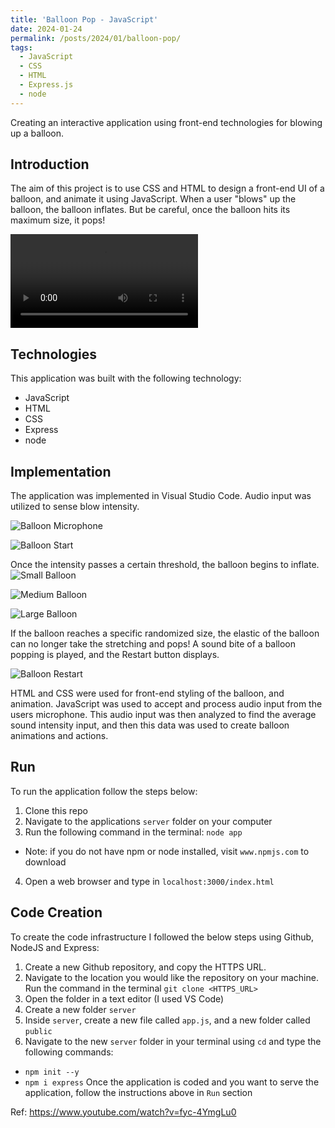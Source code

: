 ```yaml
---
title: 'Balloon Pop - JavaScript'
date: 2024-01-24
permalink: /posts/2024/01/balloon-pop/
tags:
  - JavaScript
  - CSS
  - HTML
  - Express.js
  - node
---
```


Creating an interactive application using front-end technologies for blowing up a balloon.

## Introduction
The aim of this project is to use CSS and HTML to design a front-end UI of a balloon, and animate it using JavaScript. When a user "blows" up the balloon, the balloon inflates. But be careful, once the balloon hits its maximum size, it pops!    

![Balloon Pop](https://raw.githubusercontent.com/erincameron11/erincameron11.github.io/master/images/balloon-gif.mov)


## Technologies
This application was built with the following technology:
* JavaScript
* HTML
* CSS
* Express
* node  
  

## Implementation
The application was implemented in Visual Studio Code. Audio input was utilized to sense blow intensity.   

![Balloon Microphone](https://raw.githubusercontent.com/erincameron11/erincameron11.github.io/master/images/balloon-microphone.png)   

![Balloon Start](https://raw.githubusercontent.com/erincameron11/erincameron11.github.io/master/images/balloon-start.png)   

Once the intensity passes a certain threshold, the balloon begins to inflate. 
![Small Balloon](https://raw.githubusercontent.com/erincameron11/erincameron11.github.io/master/images/balloon-small.png)   

![Medium Balloon](https://raw.githubusercontent.com/erincameron11/erincameron11.github.io/master/images/balloon-medium.png)   

![Large Balloon](https://raw.githubusercontent.com/erincameron11/erincameron11.github.io/master/images/balloon-large.png)   

If the balloon reaches a specific randomized size, the elastic of the balloon can no longer take the stretching and pops! A sound bite of a balloon popping is played, and the Restart button displays.   

![Balloon Restart](https://raw.githubusercontent.com/erincameron11/erincameron11.github.io/master/images/balloon-restart.png)   

HTML and CSS were used for front-end styling of the balloon, and animation. JavaScript was used to accept and process audio input from the users microphone. This audio input was then analyzed to find the average sound intensity input, and then this data was used to create balloon animations and actions.   


## Run
To run the application follow the steps below:
1. Clone this repo
2. Navigate to the applications `server` folder on your computer
3. Run the following command in the terminal: `node app`
  * Note: if you do not have npm or node installed, visit `www.npmjs.com` to download
4. Open a web browser and type in `localhost:3000/index.html`


## Code Creation
To create the code infrastructure I followed the below steps using Github, NodeJS and Express:
1. Create a new Github repository, and copy the HTTPS URL.
2. Navigate to the location you would like the repository on your machine. Run the command in the terminal `git clone <HTTPS_URL>`
3. Open the folder in a text editor (I used VS Code)
4. Create a new folder `server`
5. Inside `server`, create a new file called `app.js`, and a new folder called `public`
6. Navigate to the new `server` folder in your terminal using `cd` and type the following commands:
  * `npm init --y`
  * `npm i express`
Once the application is coded and you want to serve the application, follow the instructions above in `Run` section

Ref: https://www.youtube.com/watch?v=fyc-4YmgLu0
